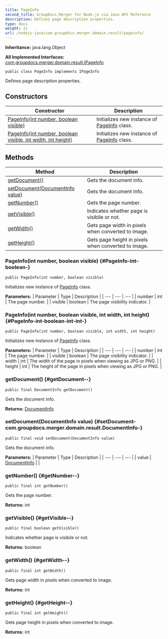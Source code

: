 ```yaml
---
title: PageInfo
second_title: GroupDocs.Merger for Node.js via Java API Reference
description: Defines page description properties.
type: docs
weight: 11
url: /nodejs-java/com.groupdocs.merger.domain.result/pageinfo/
---
```

**Inheritance:**
java.lang.Object

**All Implemented Interfaces:**
[com.groupdocs.merger.domain.result.IPageInfo](../../com.groupdocs.merger.domain.result/ipageinfo)
```
public class PageInfo implements IPageInfo
```

Defines page description properties.
## Constructors

| Constructor | Description |
| --- | --- |
| [PageInfo(int number, boolean visible)](#PageInfo-int-boolean-) | Initializes new instance of [PageInfo](../../com.groupdocs.merger.domain.result/pageinfo) class. |
| [PageInfo(int number, boolean visible, int width, int height)](#PageInfo-int-boolean-int-int-) | Initializes new instance of [PageInfo](../../com.groupdocs.merger.domain.result/pageinfo) class. |
## Methods

| Method | Description |
| --- | --- |
| [getDocument()](#getDocument--) | Gets the document info. |
| [setDocument(DocumentInfo value)](#setDocument-com.groupdocs.merger.domain.result.DocumentInfo-) | Gets the document info. |
| [getNumber()](#getNumber--) | Gets the page number. |
| [getVisible()](#getVisible--) | Indicates whether page is visibile or not. |
| [getWidth()](#getWidth--) | Gets page width in pixels when converted to image. |
| [getHeight()](#getHeight--) | Gets page height in pixels when converted to image. |
### PageInfo(int number, boolean visible) {#PageInfo-int-boolean-}
```
public PageInfo(int number, boolean visible)
```


Initializes new instance of [PageInfo](../../com.groupdocs.merger.domain.result/pageinfo) class.

**Parameters:**
| Parameter | Type | Description |
| --- | --- | --- |
| number | int | The page number. |
| visible | boolean | The page visibility indicator. |

### PageInfo(int number, boolean visible, int width, int height) {#PageInfo-int-boolean-int-int-}
```
public PageInfo(int number, boolean visible, int width, int height)
```


Initializes new instance of [PageInfo](../../com.groupdocs.merger.domain.result/pageinfo) class.

**Parameters:**
| Parameter | Type | Description |
| --- | --- | --- |
| number | int | The page number. |
| visible | boolean | The page visibility indicator. |
| width | int | The width of the page in pixels when viewing as JPG or PNG. |
| height | int | The height of the page in pixels when viewing as JPG or PNG. |

### getDocument() {#getDocument--}
```
public final DocumentInfo getDocument()
```


Gets the document info.

**Returns:**
[DocumentInfo](../../com.groupdocs.merger.domain.result/documentinfo)
### setDocument(DocumentInfo value) {#setDocument-com.groupdocs.merger.domain.result.DocumentInfo-}
```
public final void setDocument(DocumentInfo value)
```


Gets the document info.

**Parameters:**
| Parameter | Type | Description |
| --- | --- | --- |
| value | [DocumentInfo](../../com.groupdocs.merger.domain.result/documentinfo) |  |

### getNumber() {#getNumber--}
```
public final int getNumber()
```


Gets the page number.

**Returns:**
int
### getVisible() {#getVisible--}
```
public final boolean getVisible()
```


Indicates whether page is visibile or not.

**Returns:**
boolean
### getWidth() {#getWidth--}
```
public final int getWidth()
```


Gets page width in pixels when converted to image.

**Returns:**
int
### getHeight() {#getHeight--}
```
public final int getHeight()
```


Gets page height in pixels when converted to image.

**Returns:**
int

